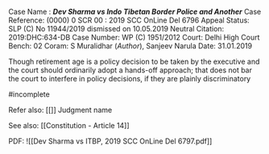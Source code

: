 Case Name : ***Dev Sharma vs Indo Tibetan Border Police and Another***
Case Reference: (0000) 0 SCR 00 :  2019 SCC OnLine Del 6796
Appeal Status: SLP (C) No 11944/2019 dismissed on 10.05.2019
Neutral Citation: 2019:DHC:634-DB
Case Number: WP (C) 1951/2012
Court: Delhi High Court
Bench: 02
Coram: S Muralidhar (*Author*), Sanjeev Narula
Date: 31.01.2019

Though retirement age is a policy decision to be taken by the executive and the court should ordinarily adopt a hands-off approach; that does not bar the court to interfere in policy decisions, if they are plainly discriminatory

#incomplete 

Refer also:
[[]]
Judgment name

See also:
[[Constitution - Article 14]] 

PDF:
![[Dev Sharma vs ITBP, 2019 SCC OnLine Del 6797.pdf]]